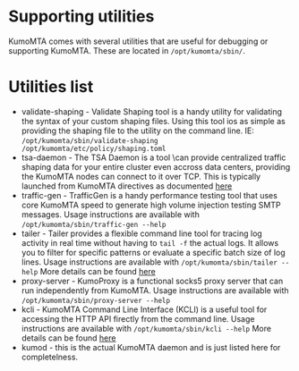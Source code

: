 # Supporting utilities

KumoMTA comes with several utilities that are useful for debugging or supporting KumoMTA.  These are located in `/opt/kumomta/sbin/`.

# Utilities list
* validate-shaping - Validate Shaping tool is a handy utility for validating the syntax of your custom shaping files. Using this tool ios as simple as providing the shaping file to the utility on the command line.  IE: `/opt/kumomta/sbin/validate-shaping /opt/kumomta/etc/policy/shaping.toml`
* tsa-daemon - The TSA Daemon is a tool \can provide centralized traffic shaping data for your entire cluster even accross data centers, providing the KumoMTA nodes can connect to it over TCP. This is typically launched from KumoMTA directives as documented [here](https://docs.kumomta.com/userguide/configuration/trafficshapingautomation/?h=tsa#configuring-the-tsa_initlua-file)
* traffic-gen - TrafficGen is a handy performance testing tool that uses core KumoMTA speed to generate high volume injection testing SMTP messages. Usage instructions are available with `/opt/kumomta/sbin/traffic-gen --help`
* tailer - Tailer provides a flexible command line tool for tracing log activity in real time without having to `tail -f` the actual logs. It allows you to filter for specific patterns or evaluate a specific batch size of log lines. Usage instructions are available with `/opt/kumomta/sbin/tailer --help`  More details can be found [here](./logs/#using-tailer)
* proxy-server - KumoProxy is a functional socks5 proxy server that can run independently from KumoMTA.  Usage instructions are available with `/opt/kumomta/sbin/proxy-server --help`
* kcli - KumoMTA Command Line Interface (KCLI) is a useful tool for accessing the HTTP API firectly from the command line. Usage instructions are available with `/opt/kumomta/sbin/kcli --help`  More details can be found [here](./kcli.md)
* kumod - this is the actual KumoMTA daemon and is just listed here for completelness.

